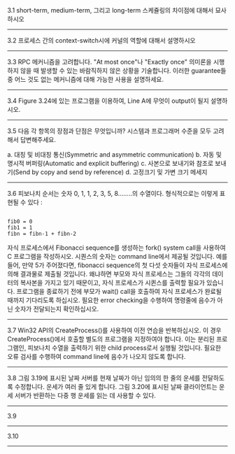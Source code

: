 3.1 short-term, medium-term, 그리고 long-term 스케쥴링의 차이점에 대해서 묘사하시오


- - -

3.2 프로세스 간의 context-switch시에 커널의 역할에 대해서 설명하시오


- - -

3.3 RPC 메커니즘을 고려합니다. "At most once"나 "Exactly once" 의미론을 시행하지 않을 때 발생할 수 있는 바람직하지 않은 상황을 기술합니다. 이러한 guarantee들 중 어느 것도 없는 메커니즘에 대해 가능한 사용을 설명하세요.

- - -

3.4 Figure 3.24에 있는 프로그램을 이용하여, Line A에 무엇이 output이 될지 설명하시오.

- - -

3.5 다음 각 항목의 장점과 단점은 무엇입니까? 시스템과 프로그래머 수준을 모두 고려해서 답변해주세요.

a. 대칭 및 비대칭 통신(Symmetric and asymmetric communication)
b. 자동 및 명시적 버퍼링(Automatic and explicit buffering)
c. 사본으로 보내기와 참조로 보내기(Send by copy and send by reference)
d. 고정크기 및 가변 크기 메세지

- - -

3.6 피보나치 순서는 숫자 0, 1, 1, 2, 3, 5, 8........의 수열이다. 형식적으로는 이렇게 표현될 수 있다 : 

```

fib0 = 0
fib1 = 1
fibn = fibn-1 + fibn-2

```

자식 프로세스에서 Fibonacci sequence를 생성하는 fork() system call을 사용하여 C 프로그램을 작성하시오. 시퀀스의 숫자는 command line에서 제공될 것입니다. 예를 들어, 만약 5가 주어졌다면, fibonacci sequence의 첫 다섯 숫자들이 자식 프로세스에 의해 결과물로 제출될 것입니다. 왜냐하면 부모와 자식 프로세스는 그들의 각각의 데이터의 복사본을 가지고 있기 때문이고, 자식 프로세스가 시퀸스를 출력할 필요가 있습니다. 프로그램을 종료하기 전에 부모가 wait() call을 호출하여 자식 프로세스가 완료될 때까지 기다리도록 하십시오. 필요한 error checking을 수행하여 명령줄에 음수가 아닌 숫자가 전달되는지 확인하십시오.


- - -

3.7 Win32 API의 CreateProcess()를 사용하여 이전 연습을 반복하십시오. 이 경우 CreateProcess()에서 호출할 별도의 프로그램을 지정하여야 합니다. 이는 분리된 프로그램인, 피보나치 수열을 출력하기 위한 child process로서 실행될 것입니다. 필요한 오류 검사를 수행하여 command line에 음수가 나오지 않도록 합니다.

- - -

3.8 그림 3.19에 표시된 날짜 서버를 현재 날짜가 아닌 임의의 한 줄의 운세를 전달하도록 수정합니다. 운세가 여러 줄 있게 합니다. 그림 3.20에 표시된 날짜 클라이언트는 운세 서버가 반환하는 다중 행 운세를 읽는 데 사용할 수 있다.

- - -

3.9 

- - -

3.10 

- - -

